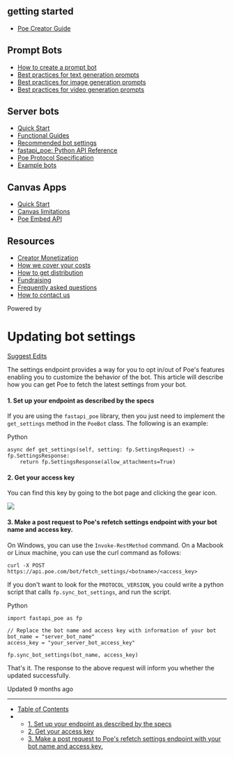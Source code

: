 getting started
---------------

* [Poe Creator Guide](/docs/welcome-to-poe-for-creators)

Prompt Bots
-----------

* [How to create a prompt bot](/docs/how-to-create-a-prompt-bot)
* [Best practices for text generation prompts](/docs/best-practice-text-generation)
* [Best practices for image generation prompts](/docs/best-practices-image-generation-bots)
* [Best practices for video generation prompts](/docs/best-practices-for-video-generation-prompts)

Server bots
-----------

* [Quick Start](/docs/quick-start)
* [Functional Guides](/docs/server-bots-functional-guides)
* [Recommended bot settings](/docs/recommended-bot-settings)
* [fastapi\_poe: Python API Reference](/docs/fastapi_poe-python-reference)
* [Poe Protocol Specification](/docs/poe-protocol-specification)
* [Example bots](/docs/examples)

Canvas Apps
-----------

* [Quick Start](/docs/canvas-app-quick-start)
* [Canvas limitations](/docs/canvas-limitations)
* [Poe Embed API](/docs/poe-embed-api)

Resources
---------

* [Creator Monetization](/docs/creator-monetization)
* [How we cover your costs](/docs/how-we-cover-your-costs)
* [How to get distribution](/docs/how-to-get-distribution)
* [Fundraising](/docs/fundraising)
* [Frequently asked questions](/docs/frequently-asked-questions)
* [How to contact us](/docs/how-to-contact-us)

Powered by

Updating bot settings
=====================

[Suggest Edits](/edit/updating-bot-settings)

The settings endpoint provides a way for you to opt in/out of Poe's features enabling you to customize the behavior of the bot. This article will describe how you can get Poe to fetch the latest settings from your bot.

#### 1. Set up your endpoint as described by the specs

If you are using the `fastapi_poe` library, then you just need to implement the `get_settings` method in the `PoeBot` class. The following is an example:

Python

```
async def get_settings(self, setting: fp.SettingsRequest) -> fp.SettingsResponse:
    return fp.SettingsResponse(allow_attachments=True)

```

#### 2. Get your access key

You can find this key by going to the bot page and clicking the gear icon.

![](https://files.readme.io/45f8a6d-image.png)

#### 3. Make a post request to Poe's refetch settings endpoint with your bot name and access key.

On Windows, you can use the `Invoke-RestMethod` command. On a Macbook or Linux machine, you can use the curl command as follows:

`curl -X POST https://api.poe.com/bot/fetch_settings/<botname>/<access_key>`

If you don't want to look for the `PROTOCOL_VERSION`, you could write a python script that calls `fp.sync_bot_settings`, and run the script.

Python

```
import fastapi_poe as fp

// Replace the bot name and access key with information of your bot
bot_name = "server_bot_name"
access_key = "your_server_bot_access_key"

fp.sync_bot_settings(bot_name, access_key)

```

That's it. The response to the above request will inform you whether the updated successfully.

Updated 9 months ago

---

* [Table of Contents](#)
* + [1. Set up your endpoint as described by the specs](#1-set-up-your-endpoint-as-described-by-the-specs)
  + [2. Get your access key](#2-get-your-access-key)
  + [3. Make a post request to Poe's refetch settings endpoint with your bot name and access key.](#3-make-a-post-request-to-poes-refetch-settings-endpoint-with-your-bot-name-and-access-key)
